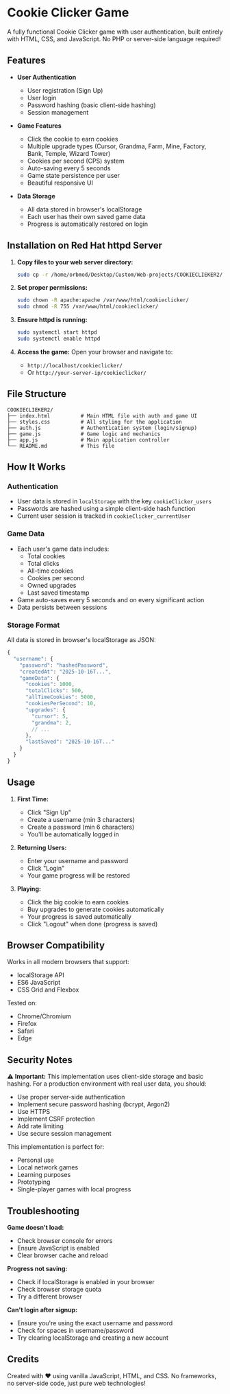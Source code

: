 # Cookie Clicker Game

A fully functional Cookie Clicker game with user authentication, built entirely with HTML, CSS, and JavaScript. No PHP or server-side language required!

## Features

- **User Authentication**
  - User registration (Sign Up)
  - User login
  - Password hashing (basic client-side hashing)
  - Session management

- **Game Features**
  - Click the cookie to earn cookies
  - Multiple upgrade types (Cursor, Grandma, Farm, Mine, Factory, Bank, Temple, Wizard Tower)
  - Cookies per second (CPS) system
  - Auto-saving every 5 seconds
  - Game state persistence per user
  - Beautiful responsive UI

- **Data Storage**
  - All data stored in browser's localStorage
  - Each user has their own saved game data
  - Progress is automatically restored on login

## Installation on Red Hat httpd Server

1. **Copy files to your web server directory:**
   ```bash
   sudo cp -r /home/orbmod/Desktop/Custom/Web-projects/COOKIECLIEKER2/* /var/www/html/cookieclicker/
   ```

2. **Set proper permissions:**
   ```bash
   sudo chown -R apache:apache /var/www/html/cookieclicker/
   sudo chmod -R 755 /var/www/html/cookieclicker/
   ```

3. **Ensure httpd is running:**
   ```bash
   sudo systemctl start httpd
   sudo systemctl enable httpd
   ```

4. **Access the game:**
   Open your browser and navigate to:
   - `http://localhost/cookieclicker/`
   - Or `http://your-server-ip/cookieclicker/`

## File Structure

```
COOKIECLIEKER2/
├── index.html          # Main HTML file with auth and game UI
├── styles.css          # All styling for the application
├── auth.js             # Authentication system (login/signup)
├── game.js             # Game logic and mechanics
├── app.js              # Main application controller
└── README.md           # This file
```

## How It Works

### Authentication
- User data is stored in `localStorage` with the key `cookieClicker_users`
- Passwords are hashed using a simple client-side hash function
- Current user session is tracked in `cookieClicker_currentUser`

### Game Data
- Each user's game data includes:
  - Total cookies
  - Total clicks
  - All-time cookies
  - Cookies per second
  - Owned upgrades
  - Last saved timestamp
- Game auto-saves every 5 seconds and on every significant action
- Data persists between sessions

### Storage Format
All data is stored in browser's localStorage as JSON:
```javascript
{
  "username": {
    "password": "hashedPassword",
    "createdAt": "2025-10-16T...",
    "gameData": {
      "cookies": 1000,
      "totalClicks": 500,
      "allTimeCookies": 5000,
      "cookiesPerSecond": 10,
      "upgrades": {
        "cursor": 5,
        "grandma": 2,
        // ...
      },
      "lastSaved": "2025-10-16T..."
    }
  }
}
```

## Usage

1. **First Time:**
   - Click "Sign Up"
   - Create a username (min 3 characters)
   - Create a password (min 6 characters)
   - You'll be automatically logged in

2. **Returning Users:**
   - Enter your username and password
   - Click "Login"
   - Your game progress will be restored

3. **Playing:**
   - Click the big cookie to earn cookies
   - Buy upgrades to generate cookies automatically
   - Your progress is saved automatically
   - Click "Logout" when done (progress is saved)

## Browser Compatibility

Works in all modern browsers that support:
- localStorage API
- ES6 JavaScript
- CSS Grid and Flexbox

Tested on:
- Chrome/Chromium
- Firefox
- Safari
- Edge

## Security Notes

⚠️ **Important:** This implementation uses client-side storage and basic hashing. For a production environment with real user data, you should:
- Use proper server-side authentication
- Implement secure password hashing (bcrypt, Argon2)
- Use HTTPS
- Implement CSRF protection
- Add rate limiting
- Use secure session management

This implementation is perfect for:
- Personal use
- Local network games
- Learning purposes
- Prototyping
- Single-player games with local progress

## Troubleshooting

**Game doesn't load:**
- Check browser console for errors
- Ensure JavaScript is enabled
- Clear browser cache and reload

**Progress not saving:**
- Check if localStorage is enabled in your browser
- Check browser storage quota
- Try a different browser

**Can't login after signup:**
- Ensure you're using the exact username and password
- Check for spaces in username/password
- Try clearing localStorage and creating a new account

## Credits

Created with ❤️ using vanilla JavaScript, HTML, and CSS.
No frameworks, no server-side code, just pure web technologies!
